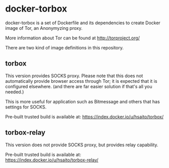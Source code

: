 docker-torbox
=============

docker-torbox is a set of Dockerfile and its dependencies to create Docker image of Tor, an Anonymyzing proxy. 

More information about Tor can be found at http://torproject.org/

There are two kind of image definitions in this repository.

torbox
------
This version provides SOCKS proxy. Please note that this does not automatically provide browser access through Tor; it is expected that it is configured elsewhere. (and there are far easier solution if that's all you needed.)

This is more useful for application such as Bitmessage and others that has settings for SOCKS.

Pre-built trusted build is available at:
https://index.docker.io/u/hsaito/torbox/

torbox-relay
------------
This version does not provide SOCKS proxy, but provides relay capability.

Pre-built trusted build is available at:
https://index.docker.io/u/hsaito/torbox-relay/
